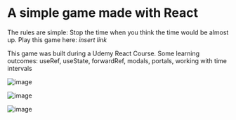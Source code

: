 # A simple game made with React
The rules are simple: Stop the time when you think the time would be almost up.
Play this game here: *insert link*

This game was built during a Udemy React Course.
Some learning outcomes: useRef, useState, forwardRef, modals, portals, working with time intervals

![image](https://github.com/StefanCitiriga/Time-Stopping-Game/assets/57890672/1b9df1c8-1b80-4a42-9f27-b5d96aa360ab)

![image](https://github.com/StefanCitiriga/Time-Stopping-Game/assets/57890672/0219b142-8364-4d53-bfc1-8ed98b34f65a)

![image](https://github.com/StefanCitiriga/Time-Stopping-Game/assets/57890672/d5ce018d-0875-4892-a02c-de0930e3975a)
